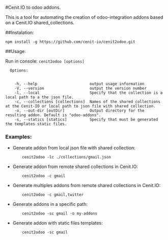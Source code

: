 #Cenit.IO to odoo addons.

This is a tool for automating the creation of odoo-integration addons based on a Cenit.IO shared_collections.

##Instalation:

```shell
npm install -g https://github.com/cenit-io/cenit2odoo.git
```

##Usage:

Run in console: `cenit2odoo [options]`

```
  Options:
  

    -h, --help                       output usage information
    -V, --version                    output the version number
    -l, --local                      Specify that the collection is a local path to a the json file.
    -c, --collections [collections]  Names of the shared collections at the Cenit-IO or local path to json file with shared collection.
    -o, --out-dir [outDir]           Output directory for the resulting addon. Default is "odoo-addons".
    -s, --statics [statics]          Specify that must be generated the templates static files.

```

### Examples:

- Generate addon from local json file with shared collection: 

    ```
        cenit2odoo -lc ./collections/gmail.json
    ```

- Generate addon from remote shared collections in Cenit.IO: 

    ```
        cenit2odoo -c gmail
    ```

- Generate multiples addons from remote shared collections in Cenit.IO: 

    ```
        cenit2odoo -c gmail,twitter
    ```

- Generate addons in a specific path: 

    ```
        cenit2odoo -sc gmail -o my-addons
    ```
    
- Generate addon with static files templates: 

    ```
        cenit2odoo -sc gmail
    ```
